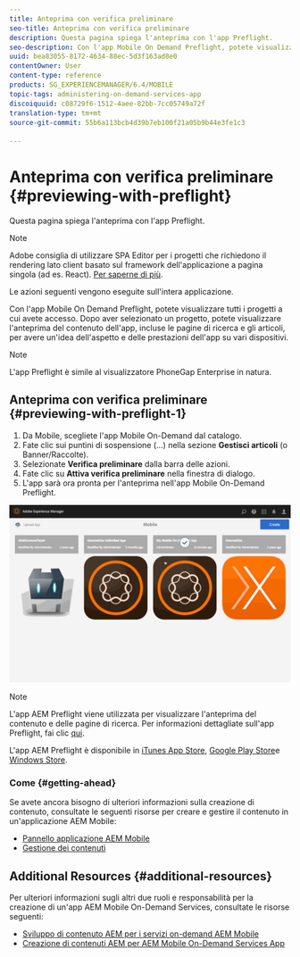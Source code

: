 ```yaml
---
title: Anteprima con verifica preliminare
seo-title: Anteprima con verifica preliminare
description: Questa pagina spiega l'anteprima con l'app Preflight.
seo-description: Con l'app Mobile On Demand Preflight, potete visualizzare tutti i progetti a cui avete accesso. Segui questa pagina per saperne di più.
uuid: bea83055-8172-4634-88ec-5d3f163ad8e0
contentOwner: User
content-type: reference
products: SG_EXPERIENCEMANAGER/6.4/MOBILE
topic-tags: administering-on-demand-services-app
discoiquuid: c08729f6-1512-4aee-82bb-7cc05749a72f
translation-type: tm+mt
source-git-commit: 55b6a113bcb4d39b7eb100f21a05b9b44e3fe1c3

---
```



# Anteprima con verifica preliminare {#previewing-with-preflight}

Questa pagina spiega l&#39;anteprima con l&#39;app Preflight.

>[!NOTE]
>
>Adobe consiglia di utilizzare SPA Editor per i progetti che richiedono il rendering lato client basato sul framework dell&#39;applicazione a pagina singola (ad es. React). [Per saperne di più](/help/sites-developing/spa-overview.md).

Le azioni seguenti vengono eseguite sull&#39;intera applicazione.

Con l&#39;app Mobile On Demand Preflight, potete visualizzare tutti i progetti a cui avete accesso. Dopo aver selezionato un progetto, potete visualizzare l&#39;anteprima del contenuto dell&#39;app, incluse le pagine di ricerca e gli articoli, per avere un&#39;idea dell&#39;aspetto e delle prestazioni dell&#39;app su vari dispositivi.

>[!NOTE]
>
>L&#39;app Preflight è simile al visualizzatore PhoneGap Enterprise in natura.

## Anteprima con verifica preliminare {#previewing-with-preflight-1}

1. Da Mobile, scegliete l&#39;app Mobile On-Demand dal catalogo.
1. Fate clic sui puntini di sospensione (...) nella sezione **Gestisci articoli** (o Banner/Raccolte).
1. Selezionate **Verifica preliminare** dalla barra delle azioni.
1. Fate clic su **Attiva verifica preliminare** nella finestra di dialogo.
1. L&#39;app sarà ora pronta per l&#39;anteprima nell&#39;app Mobile On-Demand Preflight.

![chlimage_1-8](assets/chlimage_1-8.gif)

>[!NOTE]
>
>L&#39;app AEM Preflight viene utilizzata per visualizzare l&#39;anteprima del contenuto e delle pagine di ricerca. Per informazioni dettagliate sull&#39;app Preflight, fai clic [qui](https://helpx.adobe.com/digital-publishing-solution/help/preflight-app.html).
>
>L&#39;app AEM Preflight è disponibile in [iTunes App Store](https://itunes.apple.com/us/app/adobe-experience-manager-mobile/id1042687518?mt=8), [Google Play Store](https://play.google.com/store/apps/details?id=com.adobe.dps.preflight&hl=en)e [Windows Store](https://www.microsoft.com/en-us/store/p/adobe-experience-manager-mobile-preflight/9nblggh5wmxq).

### Come {#getting-ahead}

Se avete ancora bisogno di ulteriori informazioni sulla creazione di contenuto, consultate le seguenti risorse per creare e gestire il contenuto in un&#39;applicazione AEM Mobile:

* [Pannello applicazione AEM Mobile](/help/mobile/mobile-apps-ondemand-application-dashboard.md)
* [Gestione dei contenuti](/help/mobile/mobile-apps-ondemand-manage-content-ondemand.md)

## Additional Resources {#additional-resources}

Per ulteriori informazioni sugli altri due ruoli e responsabilità per la creazione di un&#39;app AEM Mobile On-Demand Services, consultate le risorse seguenti:

* [Sviluppo di contenuto AEM per i servizi on-demand AEM Mobile](/help/mobile/aem-mobile-on-demand.md)
* [Creazione di contenuti AEM per AEM Mobile On-Demand Services App](/help/mobile/mobile-apps-ondemand.md)

